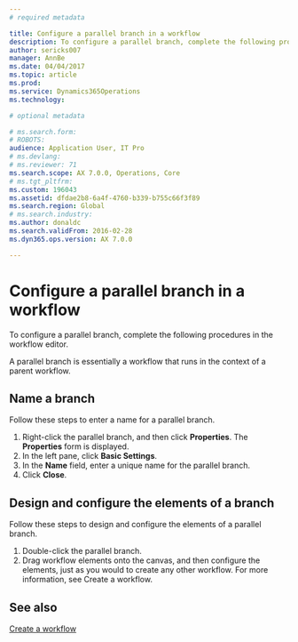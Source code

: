 ```yaml
---
# required metadata

title: Configure a parallel branch in a workflow
description: To configure a parallel branch, complete the following procedures in the workflow editor.
author: sericks007
manager: AnnBe
ms.date: 04/04/2017
ms.topic: article
ms.prod: 
ms.service: Dynamics365Operations
ms.technology: 

# optional metadata

# ms.search.form: 
# ROBOTS: 
audience: Application User, IT Pro
# ms.devlang: 
# ms.reviewer: 71
ms.search.scope: AX 7.0.0, Operations, Core
# ms.tgt_pltfrm: 
ms.custom: 196043
ms.assetid: dfdae2b8-6a4f-4760-b339-b755c66f3f89
ms.search.region: Global
# ms.search.industry: 
ms.author: donaldc
ms.search.validFrom: 2016-02-28
ms.dyn365.ops.version: AX 7.0.0

---
```


# Configure a parallel branch in a workflow

To configure a parallel branch, complete the following procedures in the workflow editor.

A parallel branch is essentially a workflow that runs in the context of a parent workflow.

## Name a branch
Follow these steps to enter a name for a parallel branch.
1.  Right-click the parallel branch, and then click **Properties**. The **Properties** form is displayed.
2.  In the left pane, click **Basic Settings**.
3.  In the **Name** field, enter a unique name for the parallel branch.
4.  Click **Close**.

## Design and configure the elements of a branch
Follow these steps to design and configure the elements of a parallel branch.
1.  Double-click the parallel branch.
2.  Drag workflow elements onto the canvas, and then configure the elements, just as you would to create any other workflow. For more information, see Create a workflow.



See also
--------

[Create a workflow](create-workflow.md)

